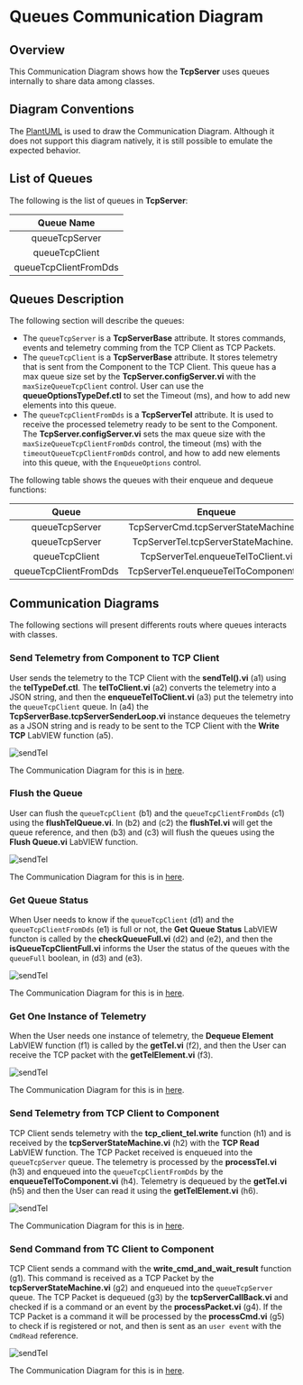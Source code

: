 # Queues Communication Diagram

## Overview

This Communication Diagram shows how the **TcpServer** uses queues internally to share data among classes.

## Diagram Conventions

The [PlantUML](https://plantuml.com) is used to draw the Communication Diagram.
Although it does not support this diagram natively, it is still possible to emulate the expected behavior.

## List of Queues

The following is the list of queues in **TcpServer**:

| Queue Name |
|:----------:|
| queueTcpServer    |
| queueTcpClient    |
| queueTcpClientFromDds    |

## Queues Description

The following section will describe the queues:

- The `queueTcpServer` is a **TcpServerBase** attribute. It stores commands, events and telemetry comming from the TCP Client as TCP Packets.
- The `queueTcpClient` is a **TcpServerBase** attribute.
It stores telemetry that is sent from the Component to the TCP Client.
This queue has a max queue size set by the **TcpServer.configServer&#46;vi** with the `maxSizeQueueTcpClient` control.
User can use the **queueOptionsTypeDef&#46;ctl** to set the Timeout (ms), and how to add new elements into this queue.
- The `queueTcpClientFromDds` is a **TcpServerTel** attribute.
It is used to receive the processed telemetry ready to be sent to the Component.
The **TcpServer.configServer&#46;vi** sets the max queue size with the `maxSizeQueueTcpClientFromDds` control, the timeout (ms) with the `timeoutQueueTcpClientFromDds` control, and how to add new elements into this queue, with the `EnqueueOptions` control.

The following table shows the queues with their enqueue and dequeue functions:

| Queue | Enqueue | Dequeue |
|:--------:|:----------:|:-----------:|
| queueTcpServer  | TcpServerCmd.tcpServerStateMachine&#46;vi   | TcpServerCmd.tcpServerCallBack&#46;vi     |
| queueTcpServer  | TcpServerTel.tcpServerStateMachine&#46;vi   | TcpServerTel.tcpServerCallBack&#46;vi     |
| queueTcpClient  |  TcpServerTel.enqueueTelToClient&#46;vi  | TcpServerBase.tcpServerSenderLoop&#46;vi     |
| queueTcpClientFromDds  | TcpServerTel.enqueueTelToComponent&#46;vi   | TcpServerTel.getTel&#46;vi     |

## Communication Diagrams

The following sections will present differents routs where queues interacts with classes.

### Send Telemetry from Component to TCP Client

User sends the telemetry to the TCP Client with the **sendTel()&#46;vi** (a1) using the **telTypeDef&#46;ctl**.
The **telToClient&#46;vi** (a2) converts the telemetry into a JSON string, and then the **enqueueTelToClient&#46;vi** (a3) put the telemetry into the `queueTcpClient` queue.
In (a4) the **TcpServerBase.tcpServerSenderLoop&#46;vi** instance dequeues the telemetry as a JSON string and is ready to be sent to the TCP Client with the **Write TCP** LabVIEW function (a5).

![sendTel](./images/telemetryToClient.png)

The Communication Diagram for this is in [here](../doc/uml/telemetryToClient.uml).

### Flush the Queue

User can flush the `queueTcpClient` (b1) and the `queueTcpClientFromDds` (c1) using the **flushTelQueue&#46;vi**.
In (b2) and (c2) the **flushTel&#46;vi** will get the queue reference, and then (b3) and (c3) will flush the queues using the **Flush Queue&#46;vi** LabVIEW function.

![sendTel](./images/flushTelQueue.png)

The Communication Diagram for this is in [here](../doc/uml/telemetryToClient.uml).

### Get Queue Status

When User needs to know if the `queueTcpClient` (d1) and the `queueTcpClientFromDds` (e1) is full or not, the **Get Queue Status** LabVIEW functon is called by the **checkQueueFull&#46;vi** (d2) and (e2), and then the **isQueueTcpClientFull&#46;vi** informs the User the status of the queues with the `queueFull` boolean, in (d3) and (e3).

![sendTel](./images/getQueueStatus.png)

The Communication Diagram for this is in [here](../doc/uml/getQueueStatus.uml).

### Get One Instance of Telemetry

When the User needs one instance of telemetry, the **Dequeue Element** LabVIEW function (f1) is called by the **getTel&#46;vi** (f2), and then the User can receive the TCP packet with the **getTelElement&#46;vi** (f3).

![sendTel](./images/getTelElementFromQueue.png)

The Communication Diagram for this is in [here](../doc/uml/getTelElement.uml).

### Send Telemetry from TCP Client to Component

TCP Client sends telemetry with the **tcp_client_tel.write** function (h1) and is received by the **tcpServerStateMachine&#46;vi** (h2) with the **TCP Read** LabVIEW function.
The TCP Packet received is enqueued into the `queueTcpServer` queue.
The telemetry is processed by the **processTel&#46;vi** (h3) and enqueued into the `queueTcpClientFromDds` by the **enqueueTelToComponent&#46;vi** (h4).
Telemetry is dequeued by the **getTel&#46;vi** (h5) and then the User can read it using the **getTelElement&#46;vi** (h6).

![sendTel](./images/telemetryToComponent.png)

The Communication Diagram for this is in [here](../doc/uml/telemetryToComponent.uml).

### Send Command from TC Client to Component

TCP Client sends a command with the **write_cmd_and_wait_result** function (g1).
This command is received as a TCP Packet by the **tcpServerStateMachine&#46;vi** (g2) and enqueued into the `queueTcpServer` queue.
The TCP Packet is dequeued (g3) by the **tcpServerCallBack&#46;vi** and checked if is a command or an event by the **processPacket.vi** (g4).
If the TCP Packet is a command it will be processed by the **processCmd&#46;vi** (g5) to check if is registered or not, and then is sent as an `user event` with the `CmdRead` reference.

![sendTel](./images/commandToComponent.png)

The Communication Diagram for this is in [here](../doc/uml/commandToComponent.uml).
